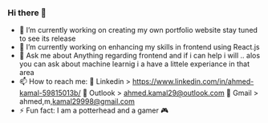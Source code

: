 ### Hi there 👋
- 🔭 I’m currently working on creating my own portfolio website stay tuned to see its release
- 🌱 I’m currently working on enhancing my skills in frontend using React.js
- 💬 Ask me about Anything regarding frontend and if i can help i will .. alos you can ask about machine learnig i a have a littele experiance in that area
- 📫 How to reach me: 
        Linkedin > https://www.linkedin.com/in/ahmed-kamal-59815013b/
        Outlook > ahmed.kamal29@outlook.com
        Gmail > ahmed,m,kamal29998@gmail.com
- ⚡ Fun fact: I am a potterhead and a gamer 🎮
<!--
**AhmedKamal29/AhmedKamal29** is a ✨ _special_ ✨ repository because its `README.md` (this file) appears on your GitHub profile.

Here are some ideas to get you started:

- 🔭 I’m currently working on creating my own portfolio website stay tuned to see its release
- 🌱 I’m currently working on enhancing my skills in frontend using React.js
- 👯 I’m looking to collaborate on ...
- 🤔 I’m looking for help with ...
- 💬 Ask me about ...
- 📫 How to reach me: 
- ⚡ Fun fact: I am a potterhead and a gamer 🎮
-->
